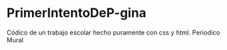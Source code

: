 # PrimerIntentoDeP-gina
Códico de un trabajo escolar hecho puramente con css y html. Periodico Mural
